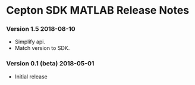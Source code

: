 # Cepton SDK MATLAB Release Notes

### Version 1.5 2018-08-10
* Simplify api.
* Match version to SDK.

### Version 0.1 (beta) 2018-05-01
* Initial release